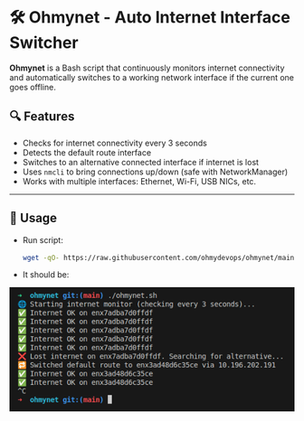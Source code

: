 # 🛠️ Ohmynet - Auto Internet Interface Switcher

**Ohmynet** is a Bash script that continuously monitors internet connectivity and automatically switches to a working network interface if the current one goes offline.

## 🔍 Features

- Checks for internet connectivity every 3 seconds
- Detects the default route interface
- Switches to an alternative connected interface if internet is lost
- Uses `nmcli` to bring connections up/down (safe with NetworkManager)
- Works with multiple interfaces: Ethernet, Wi-Fi, USB NICs, etc.

---

## 🚀 Usage

- Run script:

   ```bash
   wget -qO- https://raw.githubusercontent.com/ohmydevops/ohmynet/main/ohmynet.sh | bash
   ```

- It should be:

![sample](./screenshot.png)
